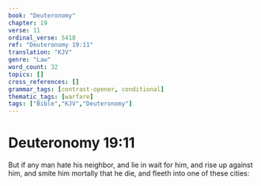 ```yaml
---
book: "Deuteronomy"
chapter: 19
verse: 11
ordinal_verse: 5418
ref: "Deuteronomy 19:11"
translation: "KJV"
genre: "Law"
word_count: 32
topics: []
cross_references: []
grammar_tags: [contrast-opener, conditional]
thematic_tags: [warfare]
tags: ["Bible","KJV","Deuteronomy"]
---
```


# Deuteronomy 19:11

But if any man hate his neighbor, and lie in wait for him, and rise up against him, and smite him mortally that he die, and fleeth into one of these cities:
